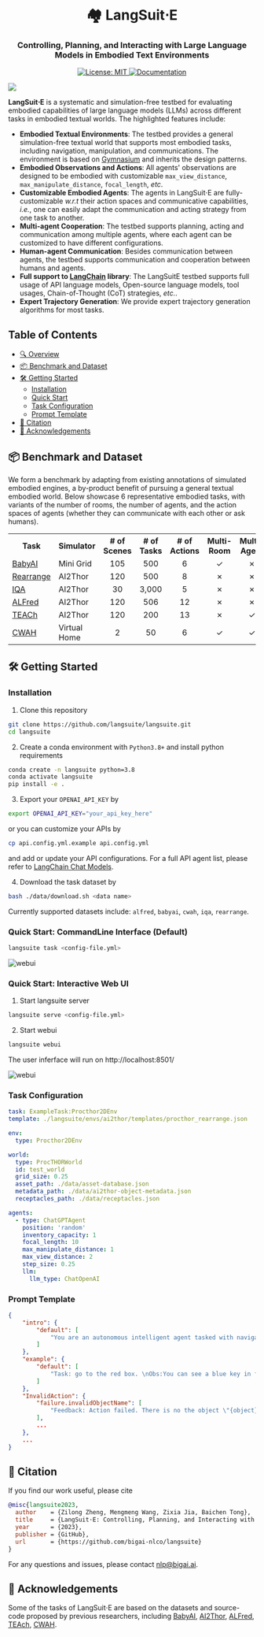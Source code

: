 <h1 align="center" > 🏘️ LangSuit⋅E </h1>
<h3 align="center">Controlling, Planning, and Interacting with Large Language Models in Embodied Text Environments</h3>

<p align="center">
    <a href="https://opensource.org/licenses/MIT">
        <img alt="License: MIT" src="https://img.shields.io/badge/License-MIT-yellow.svg">
    </a>
    <a href="https://www.python.org/downloads/release/python-380/">
        <img alt="Documentation" src="https://img.shields.io/badge/Python-3.8+-blue.svg">
    </a>
</p>
<a name="overview"></a>
<img src="./assets/teaser.png"/>

 **LangSuit⋅E** is a systematic and simulation-free testbed for evaluating embodied capabilities of large language models (LLMs) across different tasks in embodied textual worlds. The highlighted features include:
 - **Embodied Textual Environments**: The testbed provides a general simulation-free textual world that supports most embodied tasks, including navigation, manipulation, and communications. The environment is based on [Gymnasium](https://gymnasium.farama.org/index.html) and inherits the design patterns.
 - **Embodied Observations and Actions**: All agents' observations are designed to be embodied with customizable `max_view_distance`, `max_manipulate_distance`, `focal_length`, *etc*.
 - **Customizable Embodied Agents**: The agents in LangSuit⋅E are fully-customizable *w.r.t* their action spaces and communicative capabilities, *i.e.*, one can easily adapt the communication and acting strategy from one task to another.
 - **Multi-agent Cooperation**: The testbed supports planning, acting and communication among multiple agents, where each agent can be customized to have different configurations.
 - **Human-agent Communication**: Besides communication between agents, the testbed supports communication and cooperation between humans and agents.
 - **Full support to [LangChain](https://www.langchain.com/) library**: The LangSuitE testbed supports full usage of API language models, Open-source language models, tool usages, Chain-of-Thought (CoT) strategies, *etc.*.
 - **Expert Trajectory Generation**: We provide expert trajectory generation algorithms for most tasks.


## Table of Contents
- [🔍 Overview](#overview)
- [📦 Benchmark and Dataset](#-benchmark-and-dataset)
- [🛠 Getting Started](#-getting-started)
  - [Installation](#installation)
  - [Quick Start](#quick-start-commandline-interface-default)
  - [Task Configuration](#task-configuration)
  - [Prompt Template](#prompt-template)
- [📝 Citation](#-citation)
- [📄 Acknowledgements](#-acknowledgements)


## 📦 Benchmark and Dataset

We form a benchmark by adapting from existing annotations of simulated embodied engines, a by-product benefit of pursuing a general textual embodied world. Below showcase 6 representative embodied tasks, with variants of the number of rooms, the number of agents, and the action spaces of agents (whether they can communicate with each other or ask humans).

<div align="center">
<table>
  <tr>
    <th>Task</th>
    <th>Simulator</th>
    <th># of Scenes</th>
    <th># of Tasks</th>
    <th># of Actions</th>
    <th>Multi-Room</th>
    <th>Multi-Agent</th>
    <th>Communicative</th>
  </tr>
  <tr>
    <td><a href="https://github.com/Farama-Foundation/Minigrid">BabyAI</a></td>
    <td>Mini Grid</td>
    <td align="center">105</td>
    <td align="center">500</td>
    <td align="center">6</td>
    <td align="center">&#10003;</td>
    <td align="center">&#10007;</td>
    <td align="center">&#10007;</td>
  </tr>
  <tr>
    <td><a href="https://github.com/allenai/ai2thor-rearrangement">Rearrange</a></td>
    <td>AI2Thor</td>
    <td align="center">120</td>
    <td align="center">500</td>
    <td align="center">8</td>
    <td align="center">&#10007;</td>
    <td align="center">&#10007;</td>
    <td align="center">&#10007;</td>
  </tr>
  <tr>
    <td><a href="https://github.com/danielgordon10/thor-iqa-cvpr-2018">IQA</a></td>
    <td>AI2Thor</td>
    <td align="center">30</td>
    <td align="center">3,000</td>
    <td align="center">5</td>
    <td align="center">&#10007;</td>
    <td align="center">&#10007;</td>
    <td align="center">&#10003;</td>
  </tr>
  <tr>
    <td><a href="https://github.com/askforalfred/alfred">ALFred</a></td>
    <td>AI2Thor</td>
    <td align="center">120</td>
    <td align="center">506</td>
    <td align="center">12</td>
    <td align="center">&#10007;</td>
    <td align="center">&#10007;</td>
    <td align="center">&#10007;</td>
  </tr>
  <tr>
    <td><a href="https://github.com/alexa/teach">TEACh</a></td>
    <td>AI2Thor</td>
    <td align="center">120</td>
    <td align="center">200</td>
    <td align="center">13</td>
    <td align="center">&#10007;</td>
    <td align="center">&#10003;</td>
    <td align="center">&#10003;</td>
  </tr>
  <tr>
    <td><a href="https://vis-www.cs.umass.edu/Co-LLM-Agents/">CWAH</a></td>
    <td>Virtual Home</td>
    <td align="center">2</td>
    <td align="center">50</td>
    <td align="center">6</td>
    <td align="center">&#10003;</td>
    <td align="center">&#10003;</td>
    <td align="center">&#10003;</td>
  </tr>


</table>

</div>

## 🛠 Getting Started
### Installation
1. Clone this repository
```bash
git clone https://github.com/langsuite/langsuite.git
cd langsuite
```
2. Create a conda environment with `Python3.8+` and install python requirements
```bash
conda create -n langsuite python=3.8
conda activate langsuite
pip install -e .
```
3. Export your `OPENAI_API_KEY` by
```bash
export OPENAI_API_KEY="your_api_key_here"
```
or you can customize your APIs by
```bash
cp api.config.yml.example api.config.yml
```
and add or update your API configurations. For a full API agent list, please refer to [LangChain Chat Models](https://python.langchain.com/docs/integrations/chat/).

4. Download the task dataset by
```bash
bash ./data/download.sh <data name>
```
Currently supported datasets include: `alfred`, `babyai`, `cwah`, `iqa`, `rearrange`.


### Quick Start: CommandLine Interface (Default)

```bash
langsuite task <config-file.yml>
```

![webui](./assets/cmd_example.png)


### Quick Start: Interactive Web UI
1. Start langsuite server

```bash
langsuite serve <config-file.yml>
```

2. Start webui

```bash
langsuite webui
```
The user inferface will run on http://localhost:8501/

![webui](./assets/webui_example.png)


### Task Configuration
```yaml
task: ExampleTask:Procthor2DEnv
template: ./langsuite/envs/ai2thor/templates/procthor_rearrange.json

env:
  type: Procthor2DEnv

world:
  type: ProcTHORWorld
  id: test_world
  grid_size: 0.25
  asset_path: ./data/asset-database.json
  metadata_path: ./data/ai2thor-object-metadata.json
  receptacles_path: ./data/receptacles.json

agents:
  - type: ChatGPTAgent
    position: 'random'
    inventory_capacity: 1
    focal_length: 10
    max_manipulate_distance: 1
    max_view_distance: 2
    step_size: 0.25
    llm:
      llm_type: ChatOpenAI
```

### Prompt Template
```json
{
    "intro": {
        "default": [
            "You are an autonomous intelligent agent tasked with navigating a vitual home. You will be given a household task. These tasks will be accomplished through the use of specific actions you can issue. [...]"
        ]
    },
    "example": {
        "default": [
            "Task: go to the red box. \nObs:You can see a blue key in front of you; You can see a red box on your right. \nManipulable object: A blue key.\n>Act: turn_right."
        ]
    },
    "InvalidAction": {
        "failure.invalidObjectName": [
            "Feedback: Action failed. There is no the object \"{object}\" in your view space. Please operate the object in sight.\nObs: {observation}"
        ],
        ...
    },
    ...
}

```

## 📝 Citation
If you find our work useful, please cite
```bibtex
@misc{langsuite2023,
  author    = {Zilong Zheng, Mengmeng Wang, Zixia Jia, Baichen Tong},
  title     = {LangSuit⋅E: Controlling, Planning, and Interacting with Large Language Models in Embodied Text Environments},
  year      = {2023},
  publisher = {GitHub},
  url       = {https://github.com/bigai-nlco/langsuite}
}
```

For any questions and issues, please contact [nlp@bigai.ai](mailto:nlp@bigai.ai).

## 📄 Acknowledgements
 Some of the tasks of LangSuit⋅E are based on the datasets and source-code proposed by previous researchers, including [BabyAI](https://github.com/Farama-Foundation/Minigrid), [AI2Thor](https://github.com/allenai/ai2thor-rearrangement), [ALFred](https://github.com/askforalfred/alfred), [TEAch](https://github.com/alexa/teach), [CWAH](https://vis-www.cs.umass.edu/Co-LLM-Agents/).
